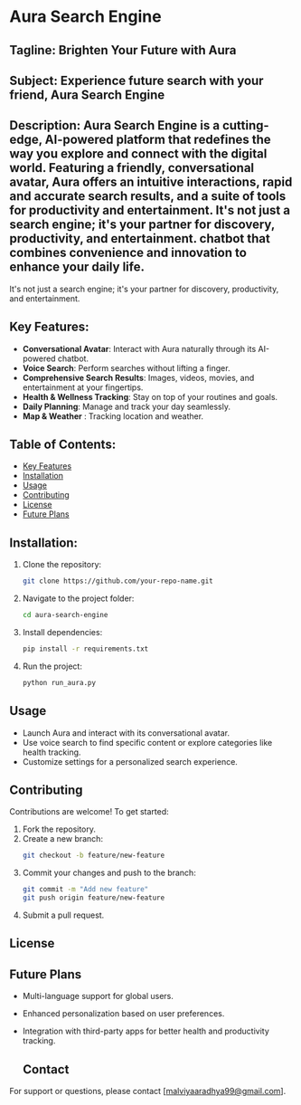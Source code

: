 # Aura Search Engine

## Tagline: Brighten Your Future with Aura

## Subject: Experience future search with your friend, Aura Search Engine

## Description: Aura Search Engine is a cutting-edge, AI-powered platform that redefines the way you explore and connect with the digital world. Featuring a friendly, conversational avatar, Aura offers an intuitive  interactions, rapid and accurate search results, and a suite of tools for productivity and entertainment. It's not just a search engine; it's your partner for discovery, productivity, and entertainment. chatbot that combines convenience and innovation to enhance your daily life.


It's not just a search engine; it's your partner for discovery, productivity, and entertainment.

## Key Features:

- **Conversational Avatar**: Interact with Aura naturally through its AI-powered chatbot.
- **Voice Search**: Perform searches without lifting a finger.
- **Comprehensive Search Results**: Images, videos, movies, and entertainment at your fingertips.
- **Health & Wellness Tracking**: Stay on top of your routines and goals.
- **Daily Planning**: Manage and track your day seamlessly.
- **Map & Weather** : Tracking location and weather.


## Table of Contents:

- [Key Features](#key-features)
- [Installation](#installation)
- [Usage](#usage)
- [Contributing](#contributing)
- [License](#license)
- [Future Plans](#future-plans)


## Installation:

1. Clone the repository:
    ```bash
    git clone https://github.com/your-repo-name.git  
    ```
2. Navigate to the project folder:
    ```bash
    cd aura-search-engine  
    ```
3. Install dependencies:
    ```bash
    pip install -r requirements.txt  
    ```
4. Run the project:
    ```bash
    python run_aura.py  
    ```

## Usage

- Launch Aura and interact with its conversational avatar.
- Use voice search to find specific content or explore categories like health tracking.
- Customize settings for a personalized search experience.

## Contributing

Contributions are welcome! To get started:

1. Fork the repository.
2. Create a new branch:
    ```bash
    git checkout -b feature/new-feature  
    ```
3. Commit your changes and push to the branch:
    ```bash
    git commit -m "Add new feature"  
    git push origin feature/new-feature  
    ```
4. Submit a pull request.

## License


## Future Plans

- Multi-language support for global users.
- Enhanced personalization based on user preferences.
- Integration with third-party apps for better health and productivity tracking.

  ## Contact

For support or questions, please contact [malviyaaradhya99@gmail.com].
